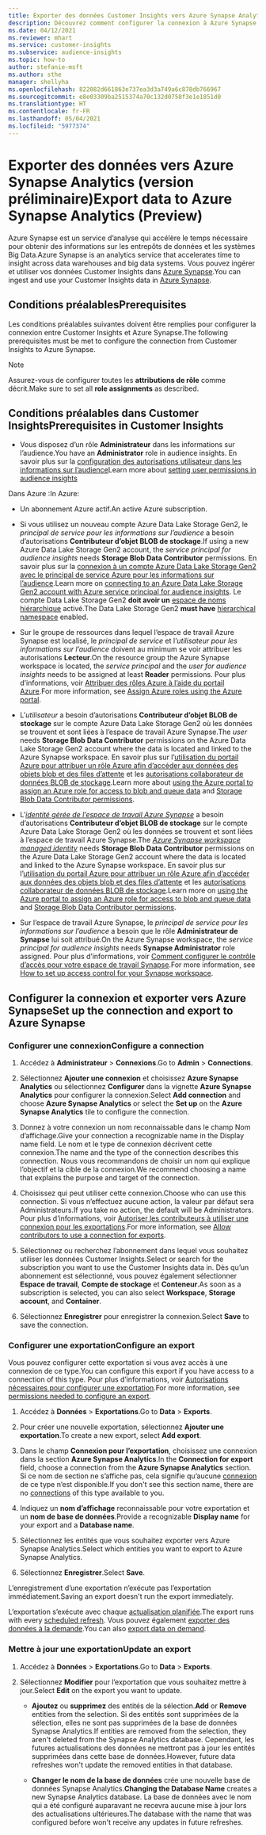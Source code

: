 ```yaml
---
title: Exporter des données Customer Insights vers Azure Synapse Analytics
description: Découvrez comment configurer la connexion à Azure Synapse Analytics.
ms.date: 04/12/2021
ms.reviewer: mhart
ms.service: customer-insights
ms.subservice: audience-insights
ms.topic: how-to
author: stefanie-msft
ms.author: sthe
manager: shellyha
ms.openlocfilehash: 822082d661863e737ea3d3a749a6c878db766967
ms.sourcegitcommit: e8e03309ba2515374a70c132d0758f3e1e1851d0
ms.translationtype: HT
ms.contentlocale: fr-FR
ms.lasthandoff: 05/04/2021
ms.locfileid: "5977374"
---
```

# <a name="export-data-to-azure-synapse-analytics-preview"></a><span data-ttu-id="fd275-103">Exporter des données vers Azure Synapse Analytics (version préliminaire)</span><span class="sxs-lookup"><span data-stu-id="fd275-103">Export data to Azure Synapse Analytics (Preview)</span></span>

<span data-ttu-id="fd275-104">Azure Synapse est un service d’analyse qui accélère le temps nécessaire pour obtenir des informations sur les entrepôts de données et les systèmes Big Data.</span><span class="sxs-lookup"><span data-stu-id="fd275-104">Azure Synapse is an analytics service that accelerates time to insight across data warehouses and big data systems.</span></span> <span data-ttu-id="fd275-105">Vous pouvez ingérer et utiliser vos données Customer Insights dans [Azure Synapse](/azure/synapse-analytics/overview-what-is).</span><span class="sxs-lookup"><span data-stu-id="fd275-105">You can ingest and use your Customer Insights data in [Azure Synapse](/azure/synapse-analytics/overview-what-is).</span></span>

## <a name="prerequisites"></a><span data-ttu-id="fd275-106">Conditions préalables</span><span class="sxs-lookup"><span data-stu-id="fd275-106">Prerequisites</span></span>

<span data-ttu-id="fd275-107">Les conditions préalables suivantes doivent être remplies pour configurer la connexion entre Customer Insights et Azure Synapse.</span><span class="sxs-lookup"><span data-stu-id="fd275-107">The following prerequisites must be met to configure the connection from Customer Insights to Azure Synapse.</span></span>

> [!NOTE]
> <span data-ttu-id="fd275-108">Assurez-vous de configurer toutes les **attributions de rôle** comme décrit.</span><span class="sxs-lookup"><span data-stu-id="fd275-108">Make sure to set all **role assignments** as described.</span></span>  

## <a name="prerequisites-in-customer-insights"></a><span data-ttu-id="fd275-109">Conditions préalables dans Customer Insights</span><span class="sxs-lookup"><span data-stu-id="fd275-109">Prerequisites in Customer Insights</span></span>

* <span data-ttu-id="fd275-110">Vous disposez d’un rôle **Administrateur** dans les informations sur l’audience.</span><span class="sxs-lookup"><span data-stu-id="fd275-110">You have an **Administrator** role in audience insights.</span></span> <span data-ttu-id="fd275-111">En savoir plus sur la [configuration des autorisations utilisateur dans les informations sur l’audience](permissions.md#assign-roles-and-permissions)</span><span class="sxs-lookup"><span data-stu-id="fd275-111">Learn more about [setting user permissions in audience insights](permissions.md#assign-roles-and-permissions)</span></span>

<span data-ttu-id="fd275-112">Dans Azure :</span><span class="sxs-lookup"><span data-stu-id="fd275-112">In Azure:</span></span> 

- <span data-ttu-id="fd275-113">Un abonnement Azure actif.</span><span class="sxs-lookup"><span data-stu-id="fd275-113">An active Azure subscription.</span></span>

- <span data-ttu-id="fd275-114">Si vous utilisez un nouveau compte Azure Data Lake Storage Gen2, le *principal de service pour les informations sur l’audience* a besoin d’autorisations **Contributeur d’objet BLOB de stockage**.</span><span class="sxs-lookup"><span data-stu-id="fd275-114">If using a new Azure Data Lake Storage Gen2 account, the *service principal for audience insights* needs **Storage Blob Data Contributor** permissions.</span></span> <span data-ttu-id="fd275-115">En savoir plus sur la [connexion à un compte Azure Data Lake Storage Gen2 avec le principal de service Azure pour les informations sur l’audience](connect-service-principal.md).</span><span class="sxs-lookup"><span data-stu-id="fd275-115">Learn more on [connecting to an Azure Data Lake Storage Gen2 account with Azure service principal for audience insights](connect-service-principal.md).</span></span> <span data-ttu-id="fd275-116">Le compte Data Lake Storage Gen2 **doit avoir un** [espace de noms hiérarchique](/azure/storage/blobs/data-lake-storage-namespace) activé.</span><span class="sxs-lookup"><span data-stu-id="fd275-116">The Data Lake Storage Gen2 **must have** [hierarchical namespace](/azure/storage/blobs/data-lake-storage-namespace) enabled.</span></span>

- <span data-ttu-id="fd275-117">Sur le groupe de ressources dans lequel l’espace de travail Azure Synapse est localisé, le *principal de service* et l’*utilisateur pour les informations sur l’audience* doivent au minimum se voir attribuer les autorisations **Lecteur**.</span><span class="sxs-lookup"><span data-stu-id="fd275-117">On the resource group the Azure Synapse workspace is located, the *service principal* and the *user for audience insights* needs to be assigned at least **Reader** permissions.</span></span> <span data-ttu-id="fd275-118">Pour plus d’informations, voir [Attribuer des rôles Azure à l’aide du portail Azure](/azure/role-based-access-control/role-assignments-portal).</span><span class="sxs-lookup"><span data-stu-id="fd275-118">For more information, see [Assign Azure roles using the Azure portal](/azure/role-based-access-control/role-assignments-portal).</span></span>

- <span data-ttu-id="fd275-119">L’*utilisateur* a besoin d’autorisations **Contributeur d’objet BLOB de stockage** sur le compte Azure Data Lake Storage Gen2 où les données se trouvent et sont liées à l’espace de travail Azure Synapse.</span><span class="sxs-lookup"><span data-stu-id="fd275-119">The *user* needs **Storage Blob Data Contributor** permissions on the Azure Data Lake Storage Gen2 account where the data is located and linked to the Azure Synapse workspace.</span></span> <span data-ttu-id="fd275-120">En savoir plus sur l’[utilisation du portail Azure pour attribuer un rôle Azure afin d’accéder aux données des objets blob et des files d’attente](/azure/storage/common/storage-auth-aad-rbac-portal) et les [autorisations collaborateur de données BLOB de stockage](/azure/role-based-access-control/built-in-roles#storage-blob-data-contributor).</span><span class="sxs-lookup"><span data-stu-id="fd275-120">Learn more about [using the Azure portal to assign an Azure role for access to blob and queue data](/azure/storage/common/storage-auth-aad-rbac-portal) and [Storage Blob Data Contributor permissions](/azure/role-based-access-control/built-in-roles#storage-blob-data-contributor).</span></span>

- <span data-ttu-id="fd275-121">L’*[identité gérée de l’espace de travail Azure Synapse](/azure/synapse-analytics/security/synapse-workspace-managed-identity)* a besoin d’autorisations **Contributeur d’objet BLOB de stockage** sur le compte Azure Data Lake Storage Gen2 où les données se trouvent et sont liées à l’espace de travail Azure Synapse.</span><span class="sxs-lookup"><span data-stu-id="fd275-121">The *[Azure Synapse workspace managed identity](/azure/synapse-analytics/security/synapse-workspace-managed-identity)* needs **Storage Blob Data Contributor** permissions on the Azure Data Lake Storage Gen2 account where the data is located and linked to the Azure Synapse workspace.</span></span> <span data-ttu-id="fd275-122">En savoir plus sur l’[utilisation du portail Azure pour attribuer un rôle Azure afin d’accéder aux données des objets blob et des files d’attente](/azure/storage/common/storage-auth-aad-rbac-portal) et les [autorisations collaborateur de données BLOB de stockage](/azure/role-based-access-control/built-in-roles#storage-blob-data-contributor).</span><span class="sxs-lookup"><span data-stu-id="fd275-122">Learn more on [using the Azure portal to assign an Azure role for access to blob and queue data](/azure/storage/common/storage-auth-aad-rbac-portal) and [Storage Blob Data Contributor permissions](/azure/role-based-access-control/built-in-roles#storage-blob-data-contributor).</span></span>

- <span data-ttu-id="fd275-123">Sur l’espace de travail Azure Synapse, le *principal de service pour les informations sur l’audience* a besoin que le rôle **Administrateur de Synapse** lui soit attribué.</span><span class="sxs-lookup"><span data-stu-id="fd275-123">On the Azure Synapse workspace, the *service principal for audience insights* needs **Synapse Administrator** role assigned.</span></span> <span data-ttu-id="fd275-124">Pour plus d’informations, voir [Comment configurer le contrôle d’accès pour votre espace de travail Synapse](/azure/synapse-analytics/security/how-to-set-up-access-control).</span><span class="sxs-lookup"><span data-stu-id="fd275-124">For more information, see [How to set up access control for your Synapse workspace](/azure/synapse-analytics/security/how-to-set-up-access-control).</span></span>

## <a name="set-up-the-connection-and-export-to-azure-synapse"></a><span data-ttu-id="fd275-125">Configurer la connexion et exporter vers Azure Synapse</span><span class="sxs-lookup"><span data-stu-id="fd275-125">Set up the connection and export to Azure Synapse</span></span>

### <a name="configure-a-connection"></a><span data-ttu-id="fd275-126">Configurer une connexion</span><span class="sxs-lookup"><span data-stu-id="fd275-126">Configure a connection</span></span>

1. <span data-ttu-id="fd275-127">Accédez à **Administrateur** > **Connexions**.</span><span class="sxs-lookup"><span data-stu-id="fd275-127">Go to **Admin** > **Connections**.</span></span>

1. <span data-ttu-id="fd275-128">Sélectionnez **Ajouter une connexion** et choisissez **Azure Synapse Analytics** ou sélectionnez **Configurer** dans la vignette **Azure Synapse Analytics** pour configurer la connexion.</span><span class="sxs-lookup"><span data-stu-id="fd275-128">Select **Add connection** and choose **Azure Synapse Analytics** or select the **Set up** on the **Azure Synapse Analytics** tile to configure the connection.</span></span>

1. <span data-ttu-id="fd275-129">Donnez à votre connexion un nom reconnaissable dans le champ Nom d’affichage.</span><span class="sxs-lookup"><span data-stu-id="fd275-129">Give your connection a recognizable name in the Display name field.</span></span> <span data-ttu-id="fd275-130">Le nom et le type de connexion décrivent cette connexion.</span><span class="sxs-lookup"><span data-stu-id="fd275-130">The name and the type of the connection describes this connection.</span></span> <span data-ttu-id="fd275-131">Nous vous recommandons de choisir un nom qui explique l’objectif et la cible de la connexion.</span><span class="sxs-lookup"><span data-stu-id="fd275-131">We recommend choosing a name that explains the purpose and target of the connection.</span></span>

1. <span data-ttu-id="fd275-132">Choisissez qui peut utiliser cette connexion.</span><span class="sxs-lookup"><span data-stu-id="fd275-132">Choose who can use this connection.</span></span> <span data-ttu-id="fd275-133">Si vous n’effectuez aucune action, la valeur par défaut sera Administrateurs.</span><span class="sxs-lookup"><span data-stu-id="fd275-133">If you take no action, the default will be Administrators.</span></span> <span data-ttu-id="fd275-134">Pour plus d’informations, voir [Autoriser les contributeurs à utiliser une connexion pour les exportations](connections.md#allow-contributors-to-use-a-connection-for-exports).</span><span class="sxs-lookup"><span data-stu-id="fd275-134">For more information, see [Allow contributors to use a connection for exports](connections.md#allow-contributors-to-use-a-connection-for-exports).</span></span>

1. <span data-ttu-id="fd275-135">Sélectionnez ou recherchez l’abonnement dans lequel vous souhaitez utiliser les données Customer Insights.</span><span class="sxs-lookup"><span data-stu-id="fd275-135">Select or search for the subscription you want to use the Customer Insights data in.</span></span> <span data-ttu-id="fd275-136">Dès qu’un abonnement est sélectionné, vous pouvez également sélectionner **Espace de travail**, **Compte de stockage** et **Conteneur**.</span><span class="sxs-lookup"><span data-stu-id="fd275-136">As soon as a subscription is selected, you can also select **Workspace**, **Storage account**, and **Container**.</span></span>

1. <span data-ttu-id="fd275-137">Sélectionnez **Enregistrer** pour enregistrer la connexion.</span><span class="sxs-lookup"><span data-stu-id="fd275-137">Select **Save** to save the connection.</span></span>

### <a name="configure-an-export"></a><span data-ttu-id="fd275-138">Configurer une exportation</span><span class="sxs-lookup"><span data-stu-id="fd275-138">Configure an export</span></span>

<span data-ttu-id="fd275-139">Vous pouvez configurer cette exportation si vous avez accès à une connexion de ce type.</span><span class="sxs-lookup"><span data-stu-id="fd275-139">You can configure this export if you have access to a connection of this type.</span></span> <span data-ttu-id="fd275-140">Pour plus d’informations, voir [Autorisations nécessaires pour configurer une exportation](export-destinations.md#set-up-a-new-export).</span><span class="sxs-lookup"><span data-stu-id="fd275-140">For more information, see [permissions needed to configure an export](export-destinations.md#set-up-a-new-export).</span></span>

1. <span data-ttu-id="fd275-141">Accédez à **Données** > **Exportations**.</span><span class="sxs-lookup"><span data-stu-id="fd275-141">Go to **Data** > **Exports**.</span></span>

1. <span data-ttu-id="fd275-142">Pour créer une nouvelle exportation, sélectionnez **Ajouter une exportation**.</span><span class="sxs-lookup"><span data-stu-id="fd275-142">To create a new export, select **Add export**.</span></span>

1. <span data-ttu-id="fd275-143">Dans le champ **Connexion pour l’exportation**, choisissez une connexion dans la section **Azure Synapse Analytics**.</span><span class="sxs-lookup"><span data-stu-id="fd275-143">In the **Connection for export** field, choose a connection from the **Azure Synapse Analytics** section.</span></span> <span data-ttu-id="fd275-144">Si ce nom de section ne s’affiche pas, cela signifie qu’aucune [connexion](connections.md) de ce type n’est disponible.</span><span class="sxs-lookup"><span data-stu-id="fd275-144">If you don't see this section name, there are no [connections](connections.md) of this type available to you.</span></span>

1. <span data-ttu-id="fd275-145">Indiquez un **nom d’affichage** reconnaissable pour votre exportation et un **nom de base de données**.</span><span class="sxs-lookup"><span data-stu-id="fd275-145">Provide a recognizable **Display name** for your export and a **Database name**.</span></span>

1. <span data-ttu-id="fd275-146">Sélectionnez les entités que vous souhaitez exporter vers Azure Synapse Analytics.</span><span class="sxs-lookup"><span data-stu-id="fd275-146">Select which entities you want to export to Azure Synapse Analytics.</span></span>

1. <span data-ttu-id="fd275-147">Sélectionnez **Enregistrer**.</span><span class="sxs-lookup"><span data-stu-id="fd275-147">Select **Save**.</span></span>

<span data-ttu-id="fd275-148">L’enregistrement d’une exportation n’exécute pas l’exportation immédiatement.</span><span class="sxs-lookup"><span data-stu-id="fd275-148">Saving an export doesn't run the export immediately.</span></span>

<span data-ttu-id="fd275-149">L’exportation s’exécute avec chaque [actualisation planifiée](system.md#schedule-tab).</span><span class="sxs-lookup"><span data-stu-id="fd275-149">The export runs with every [scheduled refresh](system.md#schedule-tab).</span></span> <span data-ttu-id="fd275-150">Vous pouvez également [exporter des données à la demande](export-destinations.md#run-exports-on-demand).</span><span class="sxs-lookup"><span data-stu-id="fd275-150">You can also [export data on demand](export-destinations.md#run-exports-on-demand).</span></span>

### <a name="update-an-export"></a><span data-ttu-id="fd275-151">Mettre à jour une exportation</span><span class="sxs-lookup"><span data-stu-id="fd275-151">Update an export</span></span>

1. <span data-ttu-id="fd275-152">Accédez à **Données** > **Exportations**.</span><span class="sxs-lookup"><span data-stu-id="fd275-152">Go to **Data** > **Exports**.</span></span>

1. <span data-ttu-id="fd275-153">Sélectionnez **Modifier** pour l’exportation que vous souhaitez mettre à jour.</span><span class="sxs-lookup"><span data-stu-id="fd275-153">Select **Edit** on the export you want to update.</span></span>

   - <span data-ttu-id="fd275-154">**Ajoutez** ou **supprimez** des entités de la sélection.</span><span class="sxs-lookup"><span data-stu-id="fd275-154">**Add** or **Remove** entities from the selection.</span></span> <span data-ttu-id="fd275-155">Si des entités sont supprimées de la sélection, elles ne sont pas supprimées de la base de données Synapse Analytics.</span><span class="sxs-lookup"><span data-stu-id="fd275-155">If entities are removed from the selection, they aren't deleted from the Synapse Analytics database.</span></span> <span data-ttu-id="fd275-156">Cependant, les futures actualisations des données ne mettront pas à jour les entités supprimées dans cette base de données.</span><span class="sxs-lookup"><span data-stu-id="fd275-156">However, future data refreshes won't update the removed entities in that database.</span></span>

   - <span data-ttu-id="fd275-157">**Changer le nom de la base de données** crée une nouvelle base de données Synapse Analytics.</span><span class="sxs-lookup"><span data-stu-id="fd275-157">**Changing the Database Name** creates a new Synapse Analytics database.</span></span> <span data-ttu-id="fd275-158">La base de données avec le nom qui a été configuré auparavant ne recevra aucune mise à jour lors des actualisations ultérieures.</span><span class="sxs-lookup"><span data-stu-id="fd275-158">The database with the name that was configured before won't receive any updates in future refreshes.</span></span>
